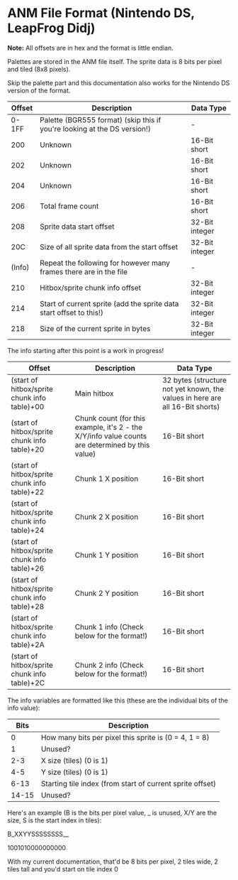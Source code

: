 # ANM File Format (Nintendo DS, LeapFrog Didj)

**Note:** All offsets are in hex and the format is little endian.

Palettes are stored in the ANM file itself. The sprite data is 8 bits per pixel and tiled (8x8 pixels).

Skip the palette part and this documentation also works for the Nintendo DS version of the format.

| Offset | Description | Data Type |
|--------|-----------------------------------------------------------------------|------------------|
| 0-1FF  | Palette (BGR555 format) (skip this if you're looking at the DS version!) | - |
| 200    | Unknown | 16-Bit short |
| 202    | Unknown | 16-Bit short |
| 204    | Unknown | 16-Bit short |
| 206    | Total frame count | 16-Bit short |
| 208    | Sprite data start offset | 32-Bit integer |
| 20C    | Size of all sprite data from the start offset | 32-Bit integer |
| (Info) | Repeat the following for however many frames there are in the file | - |
| 210    | Hitbox/sprite chunk info offset | 32-Bit integer |
| 214    | Start of current sprite (add the sprite data start offset to this!)| 32-Bit integer |
| 218    | Size of the current sprite in bytes | 32-Bit integer |


The info starting after this point is a work in progress!

| Offset | Description | Data Type |
|--------|-----------------------------------------------------------------------|------------------|
| (start of hitbox/sprite chunk info table)+00  | Main hitbox | 32 bytes (structure not yet known, the values in here are all 16-Bit shorts) |
| (start of hitbox/sprite chunk info table)+20  | Chunk count (for this example, it's 2 - the X/Y/info value counts are determined by this value) | 16-Bit short |
| (start of hitbox/sprite chunk info table)+22  | Chunk 1 X position | 16-Bit short |
| (start of hitbox/sprite chunk info table)+24  | Chunk 2 X position | 16-Bit short |
| (start of hitbox/sprite chunk info table)+26  | Chunk 1 Y position | 16-Bit short |
| (start of hitbox/sprite chunk info table)+28  | Chunk 2 Y position | 16-Bit short |
| (start of hitbox/sprite chunk info table)+2A  | Chunk 1 info (Check below for the format!) | 16-Bit short |
| (start of hitbox/sprite chunk info table)+2C  | Chunk 2 info (Check below for the format!) | 16-Bit short |

The info variables are formatted like this (these are the individual bits of the info value):

| Bits | Description |
|--------|-----------------------------------------------------------------------|
| 0 | How many bits per pixel this sprite is (0 = 4, 1 = 8) | 
| 1 | Unused? |
| 2-3 | X size (tiles) (0 is 1) |
| 4-5 | Y size (tiles) (0 is 1) |
| 6-13 | Starting tile index (from start of current sprite offset) | 
| 14-15 | Unused? |

Here's an example (B is the bits per pixel value, _ is unused, X/Y are the size, S is the start index in tiles):

B_XXYYSSSSSSSS__

1001010000000000

With my current documentation, that'd be 8 bits per pixel, 2 tiles wide, 2 tiles tall and you'd start on tile index 0
